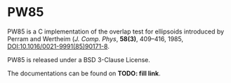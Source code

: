 # PW85

PW85 is a C implementation of the overlap test for ellipsoids
introduced by Perram and Wertheim (*J. Comp. Phys*, **58(3)**, 409–416,
1985, [DOI:10.1016/0021-9991(85)90171-8](https://doi.org/10.1016/0021-9991(85)90171-8).

PW85 is released under a BSD 3-Clause License.

The documentations can be found on **TODO: fill link**.
